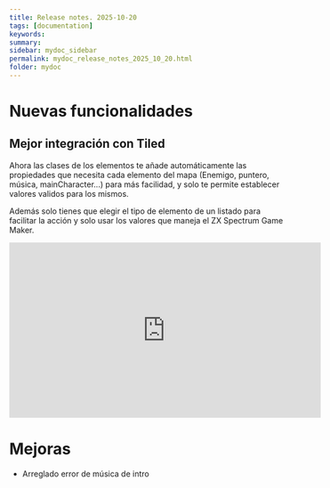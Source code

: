 ```yaml
---
title: Release notes. 2025-10-20
tags: [documentation]
keywords:
summary: 
sidebar: mydoc_sidebar
permalink: mydoc_release_notes_2025_10_20.html
folder: mydoc
---
```


# Nuevas funcionalidades
## Mejor integración con Tiled

Ahora las clases de los elementos te añade automáticamente las propiedades que necesita cada elemento del mapa (Enemigo, puntero, música, mainCharacter...)
para más facilidad, y solo te permite establecer valores validos para los mismos.

Además solo tienes que elegir el tipo de elemento de un listado para facilitar la acción y solo usar los valores que maneja el ZX Spectrum Game Maker.

<iframe width="560" height="315" src="https://www.youtube.com/embed/JcUgUJuwkUk?si=vsQ3seDWKHuQ7QKO" title="YouTube video player" frameborder="0" allow="accelerometer; autoplay; clipboard-write; encrypted-media; gyroscope; picture-in-picture; web-share" referrerpolicy="strict-origin-when-cross-origin" allowfullscreen></iframe>

# Mejoras
- Arreglado error de música de intro


